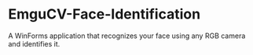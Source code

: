 # EmguCV-Face-Identification
A WinForms application that recognizes your face using any RGB camera and identifies it.
